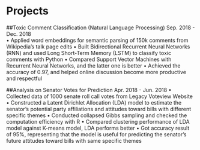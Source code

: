 # Projects

##Toxic Comment Classification (Natural Language Processing)              Sep. 2018 - Dec. 2018     
•	Applied word embeddings for semantic parsing of 150k comments from Wikipedia’s talk page edits 
•	Built Bidirectional Recurrent Neural Networks (RNN) and used Long Short-Term Memory (LSTM) to classify toxic comments with Python
•	Compared Support Vector Machines with Recurrent Neural Networks, and the latter one is better
•	Achieved the accuracy of 0.97, and helped online discussion become more productive and respectful

##Analysis on Senator Votes for Prediction                              Apr. 2018 - Jun. 2018
•	Collected data of 1000 senate roll call votes from Legacy Voteview Website
•	Constructed a Latent Dirichlet Allocation (LDA) model to estimate the senator’s potential party affiliations and attitudes toward bills with different specific themes
•	Conducted collapsed Gibbs sampling and checked the computation efficiency with R
•	Compared clustering performance of LDA model against K-means model, LDA performs better
•	Got accuracy result of 95%, representing that the model is useful for predicting the senator’s future attitudes toward bills with same specific themes 

